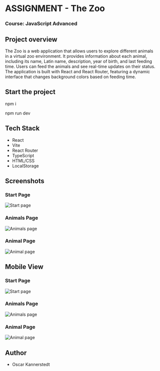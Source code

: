# ASSIGNMENT - The Zoo

### Course: JavaScript Advanced

## Project overview

The Zoo is a web application that allows users to explore different animals in a virtual zoo environment. It provides information about each animal, including its name, Latin name, description, year of birth, and last feeding time. Users can feed the animals and see real-time updates on their status. The application is built with React and React Router, featuring a dynamic interface that changes background colors based on feeding time.

## Start the project

npm i

npm run dev

## Tech Stack

- React
- Vite
- React Router
- TypeScript
- HTML/CSS
- LocalStorage

## Screenshots

### Start Page
![Start page](./src/assets/screenshots/homepage-desktop.png)

### Animals Page
![Animals page](./src/assets/screenshots/animals-desktop.png)

### Animal Page
![Animal page](./src/assets/screenshots/animal-desktop.png)

## Mobile View

### Start Page
![Start page](./src/assets/screenshots/homepage-mobile.png)

### Animals Page
![Animals page](./src/assets/screenshots/animals-mobile.png)

### Animal Page
![Animal page](./src/assets/screenshots/animal-mobile.png)

## Author

- Oscar Kannerstedt
